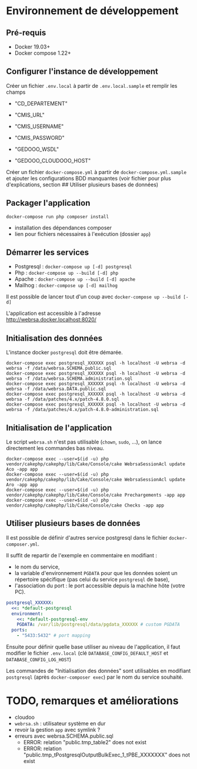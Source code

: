 # Environnement de développement

## Pré-requis

* Docker 19.03+
* Docker compose 1.22+

## Configurer l'instance de développement

Créer un fichier `.env.local` à partir de `.env.local.sample` et remplir les champs
* "CD_DEPARTEMENT"

* "CMIS_URL"
* "CMIS_USERNAME"
* "CMIS_PASSWORD"

* "GEDOOO_WSDL"
* "GEDOOO_CLOUDOOO_HOST"

Créer un fichier `docker-compose.yml`  à partir de `docker-compose.yml.sample` et ajouter les configurations BDD manquantes (voir fichier pour plus d'explications, section ## Utiliser plusieurs bases de données)

## Packager l'application

`docker-compose run php composer install`

* installation des dépendances composer
* lien pour fichiers nécessaires à l'exécution (dossier `app`)

## Démarrer les services

* Postgresql : `docker-compose up [-d] postgresql`
* Php : `docker-compose up --build [-d] php`
* Apache : `docker-compose up --build [-d] apache`
* Mailhog : `docker-compose up [-d] mailhog`

Il est possible de lancer tout d'un coup avec `docker-compose up --build [-d]`

L'application est accessible à l'adresse http://webrsa.docker.localhost:8020/

## Initialisation des données

L'instance docker `postgresql` doit être démarée.

```
docker-compose exec postgresql_XXXXXX psql -h localhost -U webrsa -d webrsa -f /data/webrsa.SCHEMA.public.sql
docker-compose exec postgresql_XXXXXX psql -h localhost -U webrsa -d webrsa -f /data/webrsa.SCHEMA.administration.sql
docker-compose exec postgresql_XXXXXX psql -h localhost -U webrsa -d webrsa -f /data/webrsa.DATA.public.sql
docker-compose exec postgresql_XXXXXX psql -h localhost -U webrsa -d webrsa -f /data/patches/4.x/patch-4.8.0.sql
docker-compose exec postgresql_XXXXXX psql -h localhost -U webrsa -d webrsa -f /data/patches/4.x/patch-4.8.0-administration.sql
```

## Initialisation de l'application

Le script `webrsa.sh` n'est pas utilisable (`chown`, `sudo`, …), on lance directement les commandes bas niveau.

```
docker-compose exec --user=$(id -u) php vendor/cakephp/cakephp/lib/Cake/Console/cake WebrsaSessionAcl update Aco -app app
docker-compose exec --user=$(id -u) php vendor/cakephp/cakephp/lib/Cake/Console/cake WebrsaSessionAcl update Aro -app app
docker-compose exec --user=$(id -u) php vendor/cakephp/cakephp/lib/Cake/Console/cake Prechargements -app app
docker-compose exec --user=$(id -u) php vendor/cakephp/cakephp/lib/Cake/Console/cake Checks -app app
```

## Utiliser plusieurs bases de données

Il est possible de définir d'autres service postgresql dans le fichier `docker-composer.yml`.

Il suffit de repartir de l'exemple en commentaire en modifiant :
* le nom du service,
* la variable d'environnement `PGDATA` pour que les données soient un répertoire spécifique (pas celui du service `postgresql` de base),
* l'association du port : le port accessible depuis la machine hôte (votre PC).

```yml
postgresql_XXXXXX:
  <<: *default-postgresql
  environment:
    <<: *default-postgresql-env
    PGDATA: /var/lib/postgresql/data/pgdata_XXXXXX # custom PGDATA
  ports:
    - "5433:5432" # port mapping
```

Ensuite pour définir quelle base utiliser au niveau de l'application, il faut modifier le fichier `.env.local` (clé `DATABASE_CONFIG_DEFAULT_HOST` et `DATABASE_CONFIG_LOG_HOST`)

Les commandes de "Initialisation des données" sont utilisables en modifiant `postgresql` (après `docker-composer exec`) par le nom du service souhaité.


# TODO, remarques et améliorations

* cloudoo
* `webrsa.sh` : utilisateur système en dur
* revoir la gestion `app` avec symlink ?
* erreurs avec webrsa.SCHEMA.public.sql
  * ERROR:  relation "public.tmp_table2" does not exist
  * ERROR:  relation "public.tmp_tPostgresqlOutputBulkExec_1_tPBE_XXXXXXX" does not exist
